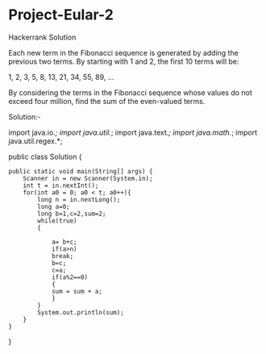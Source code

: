 # Project-Eular-2
Hackerrank Solution

Each new term in the Fibonacci sequence is generated by adding the previous two terms. By starting with 1 and 2, the first 10 terms will be:

1, 2, 3, 5, 8, 13, 21, 34, 55, 89, ...

By considering the terms in the Fibonacci sequence whose values do not exceed four million, find the sum of the even-valued terms.

Solution:-

import java.io.*;
import java.util.*;
import java.text.*;
import java.math.*;
import java.util.regex.*;

public class Solution {

    public static void main(String[] args) {
        Scanner in = new Scanner(System.in);
        int t = in.nextInt();
        for(int a0 = 0; a0 < t; a0++){
            long n = in.nextLong();
            long a=0;
            long b=1,c=2,sum=2;
            while(true)
            {

                a= b+c;
                if(a>n)
                break;
                b=c;
                c=a;
                if(a%2==0)
                {
                sum = sum + a;
                }
            }
            System.out.println(sum);
        }
    }
}


